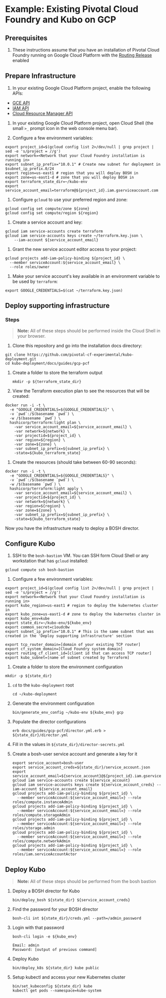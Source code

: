 # Example: Existing Pivotal Cloud Foundry and Kubo on GCP

## Prerequisites

1. These instructions assume that you have an installation of Pivotal Cloud Foundry running on Google Cloud Platform with the [Routing Release](https://github.com/cloudfoundry-incubator/routing-release) enabled

## Prepare Infrastructure

1. In your existing Google Cloud Platform project, enable the following APIs:
- [GCE API](https://console.developers.google.com/apis/api/compute_component/overview)
- [IAM API](https://console.cloud.google.com/apis/api/iam.googleapis.com/overview)
- [Cloud Resource Manager API](https://console.cloud.google.com/apis/api/cloudresourcemanager.googleapis.com/overview)

1. In your existing Google Cloud Platform project, open Cloud Shell (the small `>_` prompt icon in the web console menu bar).

1.  Configure a few environment variables:

  ```
  export project_id=$(gcloud config list 2>/dev/null | grep project | sed -e 's/project = //g')
  export network=<Network that your Cloud Foundry installation is running in>
  export subnet_ip_prefix="10.0.1" # Create new subnet for deployment in $subnet_ip_prefix.0/24
  export region=us-east1 # region that you will deploy BOSH in
  export zone=us-east1-d # zone that you will deploy BOSH in
  export terraform_state_dir=~/kubo-env
  export service_account_email=terraform@${project_id}.iam.gserviceaccount.com
  ```

1. Configure `gcloud` to use your preferred region and zone:

  ```
  gcloud config set compute/zone ${zone}
  gcloud config set compute/region ${region}
  ```

1. Create a service account and key:

  ```
  gcloud iam service-accounts create terraform
  gcloud iam service-accounts keys create ~/terraform.key.json \
      --iam-account ${service_account_email}
  ```

1. Grant the new service account editor access to your project:

  ```
  gcloud projects add-iam-policy-binding ${project_id} \
    --member serviceAccount:${service_account_email} \
    --role roles/owner
  ```

1. Make your service account's key available in an environment variable to be used by `terraform`:

  ```
  export GOOGLE_CREDENTIALS=$(cat ~/terraform.key.json)
  ```

## Deploy supporting infrastructure

### Steps
> **Note:** All of these steps should be performed inside the Cloud Shell in your browser.

1. Clone this repository and go into the installation docs directory:

  ```
  git clone https://github.com/pivotal-cf-experimental/kubo-deployment.git
  cd kubo-deployment/docs/guides/gcp-pcf
  ```

1. Create a folder to store the terraform output
   ```
   mkdir -p ${terraform_state_dir}
   ```

1. View the Terraform execution plan to see the resources that will be created:
  ```
  docker run -i -t \
    -e "GOOGLE_CREDENTIALS=${GOOGLE_CREDENTIALS}" \
    -v `pwd`:/$(basename `pwd`) \
    -w /$(basename `pwd`) \
    hashicorp/terraform:light plan \
      -var service_account_email=${service_account_email} \
      -var network=${network} \
      -var projectid=${project_id} \
      -var region=${region} \
      -var zone=${zone} \
      -var subnet_ip_prefix=${subnet_ip_prefix} \
      -state=${kubo_terraform_state}
  ```

1. Create the resources (should take between 60-90 seconds):

  ```
  docker run -i -t \
    -e "GOOGLE_CREDENTIALS=${GOOGLE_CREDENTIALS}" \
    -v `pwd`:/$(basename `pwd`) \
    -w /$(basename `pwd`) \
    hashicorp/terraform:light apply \
      -var service_account_email=${service_account_email} \
      -var projectid=${project_id} \
      -var network=${network} \
      -var region=${region} \
      -var zone=${zone} \
      -var subnet_ip_prefix=${subnet_ip_prefix} \
      -state=${kubo_terraform_state}
  ```

Now you have the infrastructure ready to deploy a BOSH director.

## Configure Kubo

1. SSH to the `bosh-bastion` VM. You can SSH form Cloud Shell or any workstation that has `gcloud` installed:

  ```
  gcloud compute ssh bosh-bastion
  ```

1.  Configure a few environment variables:

  ```
  export project_id=$(gcloud config list 2>/dev/null | grep project | sed -e 's/project = //g')
  export network=<Network that your Cloud Foundry installation is running in>
  export kubo_region=us-east1 # region to deploy the kubernetes cluster in
  export kubo_zone=us-east1-d # zone to deploy the kubernetes cluster in
  export kubo_env=kube
  export state_dir=~/kubo-env/${kubo_env}
  export common_secret=c1oudc0w
  export subnet_ip_prefix="10.0.1" # This is the same subnet that was created in the 'Deploy supporting infrastructure' section 

  export tcp_router_domain=[domain of your existing TCP router]
  export cf_system_domain=[Cloud Foundry system domain]
  export routing_cf_client_id=[client id that can access TCP router]
  export kubo_subnet=[name of subnet created by Terraform]
  ```

1. Create a folder to store the environment configuration

  ```
  mkdir -p ${state_dir}
  ```

1. `cd` to the `kubo-deployment` root
   ```
   cd ~/kubo-deployment
   ```

1. Generate the environment configuration
   ```
   bin/generate_env_config ~/kubo-env ${kubo_env} gcp
   ```

1. Populate the director configurations
   ```
   erb docs/guides/gcp-pcf/director.yml.erb > ${state_dir}/director.yml
   ```

1. Fill in the values in `${state_dir}/director-secrets.yml`

1. Create a bosh-user service account and generate a key for it
   ```
   export service_account=bosh-user
   export service_account_creds=${state_dir}/service_account.json
   export service_account_email=${service_account}@${project_id}.iam.gserviceaccount.com
   gcloud iam service-accounts create ${service_account}
   gcloud iam service-accounts keys create ${service_account_creds} --iam-account ${service_account_email}
   gcloud projects add-iam-policy-binding ${project_id} \
     --member serviceAccount:${service_account_email=} --role roles/compute.instanceAdmin
   gcloud projects add-iam-policy-binding ${project_id} \
     --member serviceAccount:${service_account_email=} --role roles/compute.storageAdmin
   gcloud projects add-iam-policy-binding ${project_id} \
     --member serviceAccount:${service_account_email=} --role roles/storage.admin
   gcloud projects add-iam-policy-binding ${project_id} \
     --member serviceAccount:${service_account_email=} --role  roles/compute.networkAdmin
   gcloud projects add-iam-policy-binding ${project_id} \
     --member serviceAccount:${service_account_email=} --role roles/iam.serviceAccountActor
   ```

## Deploy Kubo

> **Note:** All of these steps should be performed from the bosh bastion

1. Deploy a BOSH director for Kubo
   ```
   bin/deploy_bosh ${state_dir} ${service_account_creds} 
   ```

1. Find the password for your BOSH director
   ```
   bosh-cli int ${state_dir}/creds.yml --path=/admin_password
   ```

1. Login with that password
   ```
   bosh-cli login -e ${kubo_env}

   Email: admin
   Password: [output of previous command]
   ```

1. Deploy Kubo
   ```
   bin/deploy_k8s ${state_dir} kube public
   ```

1. Setup kubectl and access your new Kubernetes cluster
   ```
   bin/set_kubeconfig ${state_dir} kube
   kubectl get pods --namespace=kube-system
   ```
